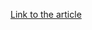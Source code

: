 [Link to the article](https://thehackernews.com/2025/10/two-new-windows-zero-days-exploited-in.html)
